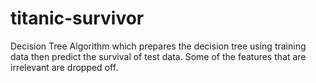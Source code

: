 # titanic-survivor
Decision Tree Algorithm which prepares the decision tree using training data then predict the survival of test data.
Some of the features that are irrelevant are dropped off.
